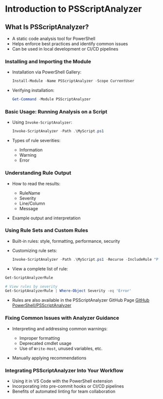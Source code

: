 # Introduction to PSScriptAnalyzer

## What Is PSScriptAnalyzer?

* A static code analysis tool for PowerShell
* Helps enforce best practices and identify common issues
* Can be used in local development or CI/CD pipelines

### Installing and Importing the Module

* Installation via PowerShell Gallery:

  ```powershell
  Install-Module -Name PSScriptAnalyzer -Scope CurrentUser
  ```

* Verifying installation:

  ```powershell
  Get-Command -Module PSScriptAnalyzer
  ```

### Basic Usage: Running Analysis on a Script

* Using `Invoke-ScriptAnalyzer`:

  ```powershell
  Invoke-ScriptAnalyzer -Path .\MyScript.ps1
  ```

* Types of rule severities:

  * Information
  * Warning
  * Error

### Understanding Rule Output

* How to read the results:

  * RuleName
  * Severity
  * Line/Column
  * Message
* Example output and interpretation

### Using Rule Sets and Custom Rules

* Built-in rules: style, formatting, performance, security
* Customizing rule sets:

  ```powershell
  Invoke-ScriptAnalyzer -Path .\MyScript.ps1 -Recurse -IncludeRule "PSAvoidUsingWriteHost","PSUseDeclaredVarsMoreThanAssignments"
  ```

* View a complete list of rule:

```powershell
Get-ScriptAnalyzerRule

# View rules by severity
Get-ScriptAnalyzerRule | Where-Object Severity -eq 'Error'
```

* Rules are also available in the PSScriptAnalyzer GitHub Page
  [GitHub PowerShell/PSScriptAnalyzer](https://github.com/PowerShell/PSScriptAnalyzer/tree/main/Rules)

### Fixing Common Issues with Analyzer Guidance

* Interpreting and addressing common warnings:

  * Improper formatting
  * Deprecated cmdlet usage
  * Use of `Write-Host`, unused variables, etc.
* Manually applying recommendations

### Integrating PSScriptAnalyzer Into Your Workflow

* Using it in VS Code with the PowerShell extension
* Incorporating into pre-commit hooks or CI/CD pipelines
* Benefits of automated linting for team collaboration

